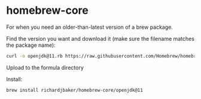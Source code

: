 # homebrew-core

For when you need an older-than-latest version of a brew package.

Find the version you want and download it (make sure the filename matches the package name):

```sh
curl -o openjdk@11.rb https://raw.githubusercontent.com/Homebrew/homebrew-core/62b8cab92b253da54907a764b701225a533a7fa7/Formula/openjdk%4011.rb
```

Upload to the formula directory

Install:

```sh
brew install richardjbaker/homebrew-core/openjdk@11
```

